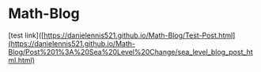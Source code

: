 # Math-Blog

[test link]([https://danielennis521.github.io/Math-Blog/Test-Post.html](https://danielennis521.github.io/Math-Blog/Post%201%3A%20Sea%20Level%20Change/sea_level_blog_post_html.html)


